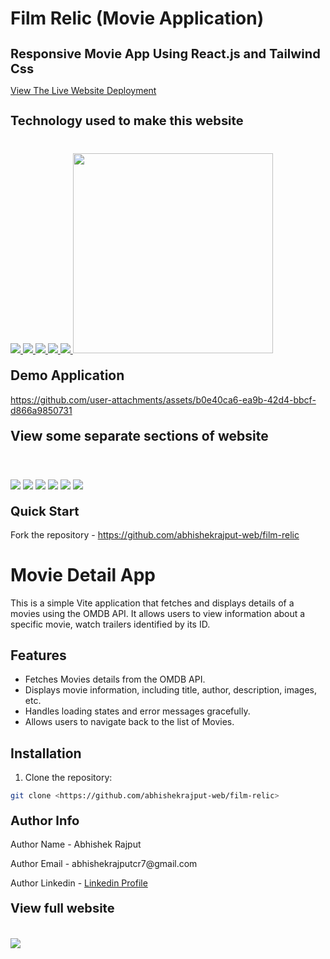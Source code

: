 # Film Relic (Movie Application)
<h1 style="font-size:20px">Responsive Movie App Using React.js and Tailwind Css</h1>
<p><a href="https://films-relic.netlify.app/">View The Live Website Deployment </a></p>

<h2 style="font-size:20px">Technology used to make this website</h2>

<div style="margin-top:40px">
 <a href="https://reactjs.org/" target="_blank"> <img src="https://img.icons8.com/office/96/null/react.png"/> </a> 
    <a href="https://developer.mozilla.org/en-US/docs/Web/JavaScript" target="_blank"> <img src="https://img.icons8.com/color/94/000000/javascript.png"/> </a> 
      <a href="https://www.w3schools.com/html/" target="_blank"> <img src="https://img.icons8.com/color/96/null/html-5--v1.png"/> </a> 
            <a  href="https://www.w3schools.com/css/" target="_blank"><img src="https://img.icons8.com/color/96/null/css3.png"/> </a>
             <a href="https://tailwindcss.com/" target="_blank"> <img src="https://img.icons8.com/color/96/null/tailwindcss.png" style=""/> </a> 
             <a href="https://daisyui.com/" target="_blank"> <img src="https://img.daisyui.com/images/daisyui-logo/daisyui-logotype.svg" width=320 style=""/> </a> 
</div>

<h2 style="margin-top:20px"> Demo Application</h2>


https://github.com/user-attachments/assets/b0e40ca6-ea9b-42d4-bbcf-d866a9850731



<h2 style="margin-top:20px"> View some separate sections of website</h2>
<div>
<img style="margin-top:20px" src="https://imgur.com/9HeqeOH.jpg">
<img style="margin-top:20px" src="https://imgur.com/kR3m1PJ.jpg">
<img style="margin-top:20px" src="https://imgur.com/h5HhgEZ.jpg">
<img style="margin-top:40px" src="https://imgur.com/WK1j92r.jpg">
<img style="margin-top:40px" src="https://imgur.com/AskXo9W.jpg">
<img style="margin-top:40px" src="https://imgur.com/cotL7CT.jpg">
</div>
 
 
<h2 style="margin-top:20px;font-size:20px">Quick Start</h2>
<p>Fork the repository - <a href="https://github.com/abhishekrajput-web/film-relic.git">https://github.com/abhishekrajput-web/film-relic</a></p>

# Movie Detail App

This is a simple Vite application that fetches and displays details of a movies using the OMDB API. It allows users to view information about a specific movie, watch trailers identified by its ID.

## Features

- Fetches Movies details from the OMDB API.
- Displays movie information, including title, author, description, images, etc.
- Handles loading states and error messages gracefully.
- Allows users to navigate back to the list of Movies.

## Installation

1. Clone the repository:

```bash
git clone <https://github.com/abhishekrajput-web/film-relic>
```
 
<h2 style="margin-top:20px;font-size:20px">Author Info</h2>

<p>Author Name - Abhishek Rajput</p>
<p>Author Email - abhishekrajputcr7@gmail.com</p>
<p>Author Linkedin - <a href="https://linkedin.com/in/abhishek-rajput7/">Linkedin Profile</a></p>
 
<h2 style="margin-top:20px;font-size:20px">View full website</h2>

<div>
 <img style="margin-top:20px" src="https://imgur.com/kvBpx9w.jpg">
</div>








